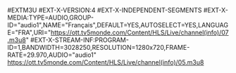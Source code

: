 #EXTM3U
#EXT-X-VERSION:4
#EXT-X-INDEPENDENT-SEGMENTS
#EXT-X-MEDIA:TYPE=AUDIO,GROUP-ID="audio1",NAME="Français",DEFAULT=YES,AUTOSELECT=YES,LANGUAGE="FRA",URI="https://ott.tv5monde.com/Content/HLS/Live/channel(info)/07.m3u8"
#EXT-X-STREAM-INF:PROGRAM-ID=1,BANDWIDTH=3028250,RESOLUTION=1280x720,FRAME-RATE=29.970,AUDIO="audio1"
https://ott.tv5monde.com/Content/HLS/Live/channel(info)/05.m3u8
